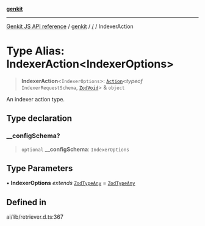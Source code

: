 [**genkit**](../README.md)

***

[Genkit JS API reference](../../README.md) / [genkit](../README.md) / [/](../README.md) / IndexerAction

# Type Alias: IndexerAction\<IndexerOptions\>

> **IndexerAction**\<`IndexerOptions`\>: [`Action`](Action.md)\<*typeof* `IndexerRequestSchema`, [`ZodVoid`](../namespaces/z/classes/ZodVoid.md)\> & `object`

An indexer action type.

## Type declaration

### \_\_configSchema?

> `optional` **\_\_configSchema**: `IndexerOptions`

## Type Parameters

• **IndexerOptions** *extends* [`ZodTypeAny`](../namespaces/z/type-aliases/ZodTypeAny.md) = [`ZodTypeAny`](../namespaces/z/type-aliases/ZodTypeAny.md)

## Defined in

ai/lib/retriever.d.ts:367
